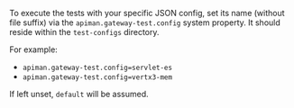 To execute the tests with your specific JSON config, set its name (without file suffix) via the `apiman.gateway-test.config` system property. It should reside within the `test-configs` directory.

For example: 
  - `apiman.gateway-test.config=servlet-es`
  - `apiman.gateway-test.config=vertx3-mem`
  
If left unset, `default` will be assumed.